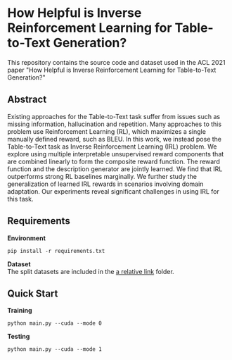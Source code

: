 # How Helpful is Inverse Reinforcement Learning for Table-to-Text Generation?
This repository contains the source code and dataset used in the ACL 2021 paper "How Helpful is Inverse Reinforcement Learning for Table-to-Text Generation?"

## Abstract
Existing approaches for the Table-to-Text task suffer from issues such as missing information, hallucination and repetition. Many approaches to this problem use Reinforcement Learning (RL), which maximizes a single manually defined reward, such as BLEU. In this work, we instead pose the Table-to-Text task as Inverse Reinforcement Learning (IRL) problem. We explore using multiple interpretable unsupervised reward components that are combined linearly to form the composite reward function. The reward function and the description generator are jointly learned. We find that IRL outperforms strong RL baselines marginally. We further study the generalization of learned IRL rewards in scenarios involving domain adaptation. Our experiments reveal significant challenges in using IRL for this task.

## Requirements
**Environment**
```
pip install -r requirements.txt
```

**Dataset**
<br>
The split datasets are included in the [a relative link](data) folder.

## Quick Start
**Training**
```
python main.py --cuda --mode 0
```
**Testing**
```
python main.py --cuda --mode 1
```
